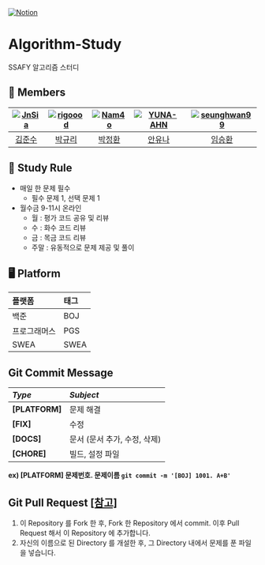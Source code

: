 <a href="https://www.notion.so/50778ff4f9a94648835b6067e8b18cfc?v=b7287ece6842452687ef72cf33cfe177">
<img src="https://img.shields.io/badge/Notion-%23000000.svg?style=for-the-flat&amp;logo=notion&amp;logoColor=white" alt="Notion">
</a>

# Algorithm-Study

SSAFY 알고리즘 스터디

##  🤖 Members

|[![JnSia](https://avatars.githubusercontent.com/u/108898787?v=4)](https://github.com/JnSia)|[![rigoood](https://avatars.githubusercontent.com/u/132658372?v=4)](https://github.com/rigoood)|[![Nam4o](https://avatars.githubusercontent.com/u/128338647?v=4)](https://github.com/Nam4o)|[![YUNA-AHN](https://avatars.githubusercontent.com/u/130244216?v=4)](https://github.com/YUNA-AHN)|[![seunghwan99](https://avatars.githubusercontent.com/u/139419039?v=4)](https://github.com/seunghwan99)|
|:-:|:-:|:-:|:-:|:-:|
|[김준수](https://github.com/JnSia)|[박규리](https://github.com/rigoood)|[박정환](https://github.com/Nam4o)|[안유나](https://github.com/YUNA-AHN)|[임승환](https://github.com/Lim-seunghwan99)|

##  📌 Study Rule
- 매일 한 문제 필수
  - 필수 문제 1, 선택 문제 1
- 월수금 9-11시 온라인
  - 월 : 평가 코드 공유 및 리뷰
  - 수 : 화수 코드 리뷰
  - 금 : 목금 코드 리뷰
  - 주말 : 유동적으로 문제 제공 및 풀이

## 🖥 Platform

| 플랫폼    | 태그  |
|:-------|:----|
| 백준     | BOJ |
| 프로그래머스 | PGS |
| SWEA   | SWEA |

## Git Commit Message
|*Type*|*Subject*|
|:---|:---|
|**[PLATFORM]**|문제 해결|
|**[FIX]**|수정|
|**[DOCS]**|문서 (문서 추가, 수정, 삭제)|
|**[CHORE]**|빌드, 설정 파일|

**ex) [PLATFORM] 문제번호. 문제이름 `git commit -m '[BOJ] 1001. A+B'`**

## Git Pull Request [[참고]](https://velog.io/@mandarin913/%EC%8A%A4%ED%84%B0%EB%94%94-GitHub-%EC%82%AC%EC%9A%A9-%EB%B0%A9%EB%B2%95)
 1. 이 Repository 를 Fork 한 후, Fork 한 Repository 에서 commit. 이후 Pull Request 해서 이 Repository 에 추가합니다.
 2. 자신의 이름으로 된 Directory 를 개설한 후, 그 Directory 내에서 문제를 푼 파일을 넣습니다.
